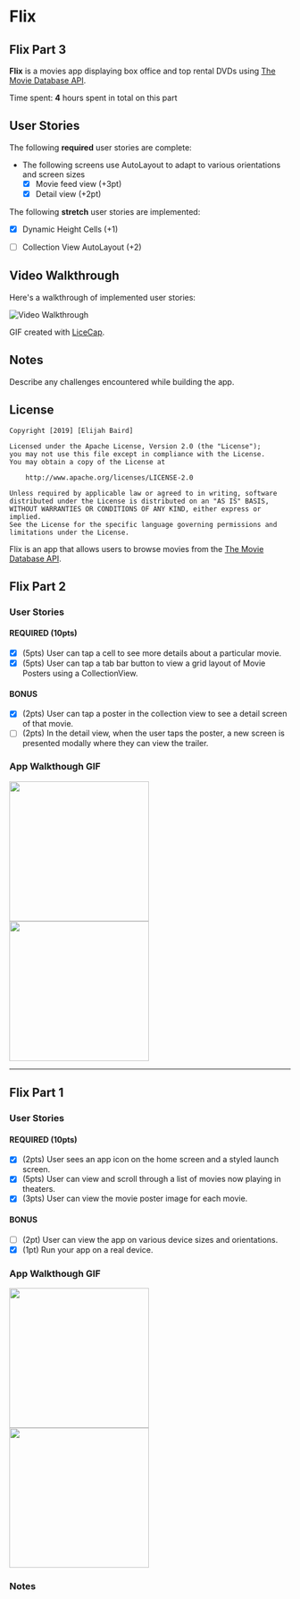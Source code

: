# Flix

## Flix Part 3

**Flix** is a movies app displaying box office and top rental DVDs using [The Movie Database API](http://docs.themoviedb.apiary.io/#).

Time spent: **4** hours spent in total on this part

## User Stories

The following **required** user stories are complete:

- The following screens use AutoLayout to adapt to various orientations and screen sizes
   - [X] Movie feed view (+3pt)
   - [X] Detail view (+2pt)

The following **stretch** user stories are implemented:

- [X] Dynamic Height Cells (+1)
- [ ] Collection View AutoLayout (+2)


## Video Walkthrough

Here's a walkthrough of implemented user stories:

<img src='http://i.imgur.com/link/to/your/gif/file.gif' title='Video Walkthrough' width='' alt='Video Walkthrough' />

GIF created with [LiceCap](http://www.cockos.com/licecap/).

## Notes

Describe any challenges encountered while building the app.

## License

    Copyright [2019] [Elijah Baird]

    Licensed under the Apache License, Version 2.0 (the "License");
    you may not use this file except in compliance with the License.
    You may obtain a copy of the License at

        http://www.apache.org/licenses/LICENSE-2.0

    Unless required by applicable law or agreed to in writing, software
    distributed under the License is distributed on an "AS IS" BASIS,
    WITHOUT WARRANTIES OR CONDITIONS OF ANY KIND, either express or implied.
    See the License for the specific language governing permissions and
    limitations under the License.



Flix is an app that allows users to browse movies from the [The Movie Database API](http://docs.themoviedb.apiary.io/#).

## Flix Part 2

### User Stories

#### REQUIRED (10pts)
- [X] (5pts) User can tap a cell to see more details about a particular movie.
- [X] (5pts) User can tap a tab bar button to view a grid layout of Movie Posters using a CollectionView.

#### BONUS
- [X] (2pts) User can tap a poster in the collection view to see a detail screen of that movie.
- [ ] (2pts) In the detail view, when the user taps the poster, a new screen is presented modally where they can view the trailer.

### App Walkthough GIF
<img src="flix-pt2.gif" width=250><br>
<img src="flix-pt2-with-bonus.gif" width=250><br>

---

## Flix Part 1

### User Stories

#### REQUIRED (10pts)
- [X] (2pts) User sees an app icon on the home screen and a styled launch screen.
- [X] (5pts) User can view and scroll through a list of movies now playing in theaters.
- [X] (3pts) User can view the movie poster image for each movie.

#### BONUS
- [ ] (2pt) User can view the app on various device sizes and orientations.
- [X] (1pt) Run your app on a real device.

### App Walkthough GIF

<img src="flix-pt1.gif" width=250><br>
<img src="flix-pt1-real-device.gif" width=250><br>

### Notes
